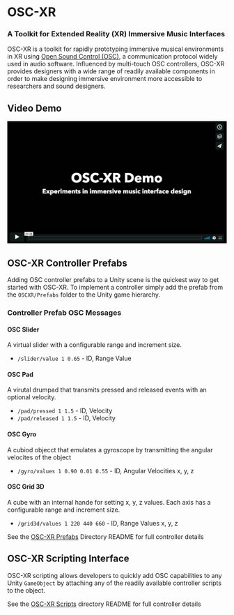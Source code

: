 # OSC-XR

### A Toolkit for Extended Reality (XR) Immersive Music Interfaces

OSC-XR is a toolkit for rapidly prototyping immersive musical environments in XR using [Open Sound Control (OSC)](http://opensoundcontrol.org/introduction-osc), a communication protocol widely used in audio software. Influenced by multi-touch OSC controllers, OSC-XR provides designers with a wide range of readily available components in order to make designing immersive environment more accessible to researchers and sound designers.

## Video Demo

[![Click to view demo](oscxr_demo.png)](https://vimeo.com/318143040)

## OSC-XR Controller Prefabs

Adding OSC controller prefabs to a Unity scene is the quickest way to get started with OSC-XR. To implement a controller simply add the prefab from the `OSCXR/Prefabs` folder to the Unity game hierarchy.

### Controller Prefab OSC Messages

#### OSC Slider

A virtual slider with a configurable range and increment size.

- `/slider/value 1 0.65` - ID, Range Value

#### OSC Pad

A virutal drumpad that transmits pressed and released events with an optional velocity.

- `/pad/pressed 1 1.5` - ID, Velocity
- `/pad/released 1 1.5` - ID, Velocity

#### OSC Gyro

A cubiod objecct that emulates a gyroscope by transmitting the angular velocites of the object

- `/gyro/values 1 0.90 0.01 0.55` - ID, Angular Velocities x, y, z

#### OSC Grid 3D

A cube with an internal hande for setting x, y, z values.  Each axis has a configurable range and increment size.

- `/grid3d/values 1 220 440 660` - ID, Range Values x, y, z
  
See the [OSC-XR Prefabs](Assets/OSC-XR/Prefabs) Directory README for full controller details

## OSC-XR Scripting Interface
OSC-XR scripting allows developers to quickly add OSC capabilities to any Unity `GameObject` by attaching any of the readily available controller scripts to the object.

See the [OSC-XR Scripts](Assets/OSC-XR/Scripts) directory README for full controller details
